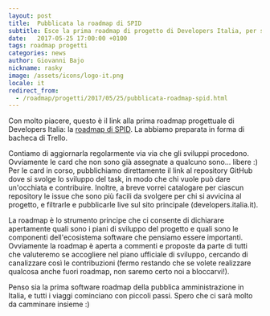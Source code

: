```yaml
---
layout: post
title:  Pubblicata la roadmap di SPID
subtitle: Esce la prima roadmap di progetto di Developers Italia, per seguire il progetto e partecipare allo sviluppo
date:   2017-05-25 17:00:00 +0100
tags: roadmap progetti
categories: news
author: Giovanni Bajo
nickname: rasky
image: /assets/icons/logo-it.png
locale: it
redirect_from:
  - /roadmap/progetti/2017/05/25/pubblicata-roadmap-spid.html
---
```


Con molto piacere, questo è il link alla prima roadmap progettuale di Developers Italia: la [roadmap di SPID](https://trello.com/b/PHF0ErvK/spid-roadmap). La abbiamo preparata in forma di bacheca di Trello.

Contiamo di aggiornarla regolarmente via via che gli sviluppi procedono. Ovviamente le card che non sono già assegnate a qualcuno sono... libere :) Per le card in corso, pubblichiamo direttamente il link al repository GitHub dove si svolge lo sviluppo del task, in modo che chi vuole può dare un'occhiata e contribuire. Inoltre, a breve vorrei catalogare per ciascun repository le issue che sono più facili da svolgere per chi si avvicina al progetto, e filtrarle e pubblicarle live sul sito principale (developers.italia.it).

La roadmap è lo strumento principe che ci consente di dichiarare apertamente quali sono i piani di sviluppo del progetto e quali sono le componenti dell'ecosistema software che pensiamo essere importanti. Ovviamente la roadmap è aperta a commenti e proposte da parte di tutti che valuteremo se accogliere nel piano ufficiale di sviluppo, cercando di canalizzare così le contribuzioni (fermo restando che se volete realizzare qualcosa anche fuori roadmap, non saremo certo noi a bloccarvi!).

Penso sia la prima software roadmap della pubblica amministrazione in Italia, e tutti i viaggi cominciano con piccoli passi. Spero che ci sarà molto da camminare insieme :)
